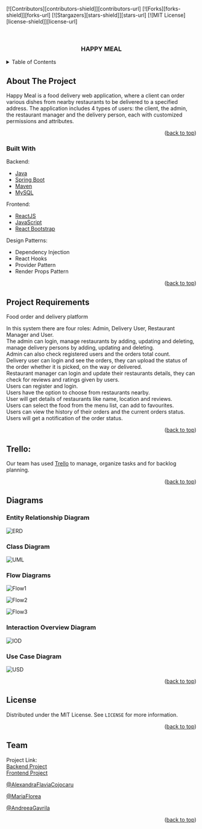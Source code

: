<div id="top"></div>
<!--
*** Thanks for checking out the Best-README-Template. If you have a suggestion
*** that would make this better, please fork the repo and create a pull request
*** or simply open an issue with the tag "enhancement".
*** Don't forget to give the project a star!
*** Thanks again! Now go create something AMAZING! :D
-->



<!-- PROJECT SHIELDS -->
<!--
*** I'm using markdown "reference style" links for readability.
*** Reference links are enclosed in brackets [ ] instead of parentheses ( ).
*** See the bottom of this document for the declaration of the reference variables
*** for contributors-url, forks-url, etc. This is an optional, concise syntax you may use.
*** https://www.markdownguide.org/basic-syntax/#reference-style-links
-->
[![Contributors][contributors-shield]][contributors-url]
[![Forks][forks-shield]][forks-url]
[![Stargazers][stars-shield]][stars-url]
[![MIT License][license-shield]][license-url]


<!-- PROJECT LOGO -->
<br />
<div align="center">
<h3 align="center">HAPPY MEAL</h3>
  <p align="center">
  </p>
</div>

<!-- TABLE OF CONTENTS -->
<details>
  <summary>Table of Contents</summary>
  <ol>
    <li>
      <a href="#about-the-project">About The Project</a>
      <ul>
        <li><a href="#built-with">Built With</a></li>
      </ul>
    </li>
    <li>
      <a href="#project-requirements">Project Requirements</a>
    </li>
    <li>
      <a href="#trello">Trello</a>
    </li>
    <li><a href="#diagrams">Diagrams</a></li>
      <ul>
        <li><a href="#entity-relationship-diagram">Entity Relationship Diagram</a></li>
        <li><a href="#class-diagram">Class Diagram</a></li>
        <li><a href="#flow-diagrams">Flow Diagrams</a></li>
        <li><a href="#interaction-overview-diagram">Interaction Overview Diagram</a></li>
        <li><a href="#use-case-diagram">Use Case Diagram</a></li>
      </ul>
    <li><a href="#license">License</a></li>
    <li><a href="#team">Team</a></li>
  </ol>
</details>


## About The Project

Happy Meal is a food delivery web application, where a client can order various dishes from nearby restaurants to be delivered to a specified address.
The application includes 4 types of users: the client, the admin, the restaurant manager and the delivery person, each with customized permissions and attributes.

<p align="right">(<a href="#top">back to top</a>)</p>


### Built With

Backend:
* [Java](https://www.java.com/en/)
* [Spring Boot](https://spring.io/projects/spring-boot)
* [Maven](https://maven.apache.org/)
* [MySQL](https://www.mysql.com/)

Frontend:
* [ReactJS](https://reactjs.org)
* [JavaScript](https://)
* [React Bootstrap](https://react-bootstrap.github.io)

Design Patterns:
* Dependency Injection
* React Hooks
* Provider Pattern
* Render Props Pattern

<p align="right">(<a href="#top">back to top</a>)</p>


## Project Requirements

Food order and delivery platform

In this system there are four roles: Admin, Delivery User, Restaurant Manager and User. 
<br> The admin can login, manage restaurants by adding, updating and deleting, manage delivery persons by adding, updating and deleting. 
<br> Admin can also check registered users and the orders total count.
<br> Delivery user can login and see the orders, they can upload the status of the order whether it is picked, on the way or delivered.
<br> Restaurant manager can login and update their restaurants details, they can check for reviews and ratings given by users. 
<br> Users can register and login. 
<br> Users have the option to choose from restaurants nearby. 
<br> User will get details of restaurants like name, location and reviews. 
<br> Users can select the food from the menu list, can add to favourites. 
<br> Users can view the history of their orders and the current orders status. 
<br> Users will get a notification of the order status.

<p align="right">(<a href="#top">back to top</a>)</p>


## Trello:
Our team has used [Trello](https://trello.com/b/LfgqENDN/) 
to manage, organize tasks and for backlog planning.

<p align="right">(<a href="#top">back to top</a>)</p>


## Diagrams

### Entity Relationship Diagram
![ERD](https://github.com/CojocaruAlexandraFlavia/food-delivery-app-backend/blob/master/Diagrams/entity-relationship-diagram.png?raw=true)

### Class Diagram
![UML](https://github.com/CojocaruAlexandraFlavia/food-delivery-app-backend/blob/master/Diagrams/class-diagram.png?raw=true)

### Flow Diagrams

![Flow1](https://github.com/CojocaruAlexandraFlavia/food-delivery-app-backend/blob/master/Diagrams/client-flow-chart.jpg?raw=true)

![Flow2](https://github.com/CojocaruAlexandraFlavia/food-delivery-app-backend/blob/master/Diagrams/delivery-user-chart.jpg?raw=true)

![Flow3](https://github.com/CojocaruAlexandraFlavia/food-delivery-app-backend/blob/master/Diagrams/manager-flow-chart.jpg?raw=true)

### Interaction Overview Diagram
![IOD](https://github.com/CojocaruAlexandraFlavia/food-delivery-app-backend/blob/master/Diagrams/interaction-overview-diagram.jpg?raw=true)

### Use Case Diagram
![USD](https://github.com/CojocaruAlexandraFlavia/food-delivery-app-backend/blob/master/Diagrams/use-case-diagram.png?raw=true)


<p align="right">(<a href="#top">back to top</a>)</p>



<!-- LICENSE -->
## License

Distributed under the MIT License. See `LICENSE` for more information.

<p align="right">(<a href="#top">back to top</a>)</p>


<!-- TEAM -->
## Team

Project Link: 
<br> [Backend Project](https://github.com/CojocaruAlexandraFlavia/food-delivery-app-backend)
<br> [Frontend Project](https://github.com/CojocaruAlexandraFlavia/food-delivery-app-frontend)

[@AlexandraFlaviaCojocaru](https://github.com/CojocaruAlexandraFlavia)

[@MariaFlorea](https://github.com/FloreaMaria)

[@AndreeaGavrila](https://github.com/AndreeaGavrila)

<p align="right">(<a href="#top">back to top</a>)</p>

